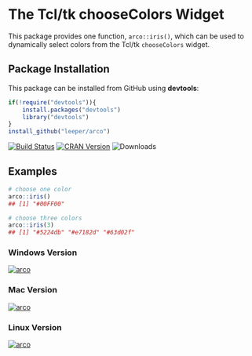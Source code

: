 # The Tcl/tk chooseColors Widget #

This package provides one function, `arco::iris()`, which can be used to dynamically select colors from the Tcl/tk `chooseColors` widget.

## Package Installation ##

This package can be installed from GitHub using **devtools**:

```R
if(!require("devtools")){
    install.packages("devtools")
    library("devtools")
}
install_github("leeper/arco")
```

[![Build Status](https://travis-ci.org/leeper/arco.png?branch=master)](https://travis-ci.org/leeper/arco)
[![CRAN Version](http://www.r-pkg.org/badges/version/arco)](http://cran.r-project.org/package=arco)
![Downloads](http://cranlogs.r-pkg.org/badges/arco)

## Examples ##

```R
# choose one color
arco::iris()
## [1] "#00FF00"

# choose three colors
arco::iris(3)
## [1] "#5224db" "#e7182d" "#63d02f"
```

### Windows Version ###

[![arco](http://i.imgur.com/8JkBCGj.png)](http://i.imgur.com/8JkBCGj.png)

### Mac Version ###

[![arco](https://www.evernote.com/shard/s1/sh/1cd42999-f081-41f6-98c5-e33110b54346/1af2a6bd5aa20d3b/res/b6f7cbaa-136a-4703-9cc6-4e0bd3676258/skitch.png)](https://www.evernote.com/shard/s1/sh/1cd42999-f081-41f6-98c5-e33110b54346/1af2a6bd5aa20d3b/res/b6f7cbaa-136a-4703-9cc6-4e0bd3676258/skitch.png)

### Linux Version ###

[![arco](http://i.imgur.com/Ej6CCvw.png)](http://i.imgur.com/Ej6CCvw.png)
